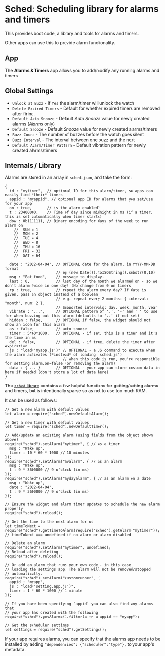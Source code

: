 Sched: Scheduling library for alarms and timers
====================================

This provides boot code, a library and tools for alarms and timers.

Other apps can use this to provide alarm functionality.

App
---

The **Alarms & Timers** app allows you to add/modify any running alarms and timers.

Global Settings
---------------

- `Unlock at Buzz` - If `Yes` the alarm/timer will unlock the watch
- `Delete Expired Timers` - Default for whether expired timers are removed after firing.
- `Default Auto Snooze` - Default _Auto Snooze_ value for newly created alarms (_Alarms_ only)
- `Default Snooze` - Default _Snooze_ value for newly created alarms/timers
- `Buzz Count` - The number of buzzes before the watch goes silent
- `Buzz Interval` - The interval between one buzz and the next
- `Default Alarm/Timer Pattern` - Default vibration pattern for newly created alarms/timers

Internals / Library
-------------------

Alarms are stored in an array in `sched.json`, and take the form:

```
{
  id : "mytimer",  // optional ID for this alarm/timer, so apps can easily find *their* timers
  appid : "myappid", // optional app ID for alarms that you set/use for your app
  on : true,       // is the alarm enabled?
  t : 23400000,    // Time of day since midnight in ms (if a timer, this is set automatically when timer starts)
  dow : 0b1111111, // Binary encoding for days of the week to run alarm on
    //  SUN = 1
    //  MON = 2
    //  TUE = 4
    //  WED = 8
    //  THU = 16
    //  FRI = 32
    //  SAT = 64

  date : "2022-04-04", // OPTIONAL date for the alarm, in YYYY-MM-DD format
                       // eg (new Date()).toISOString().substr(0,10)
  msg : "Eat food",    // message to display.
  last : 0,            // last day of the month we alarmed on - so we don't alarm twice in one day! (No change from 0 on timers)
  rp : true,           // repeat the alarm every day? If date is given, pass an object instead of a boolean,
                       // e.g. repeat every 2 months: { interval: "month", num: 2 }.
                       // Supported intervals: day, week, month, year
  vibrate : "...",     // OPTIONAL pattern of '.', '-' and ' ' to use for when buzzing out this alarm (defaults to '..' if not set)
  hidden : false,      // OPTIONAL if false, the widget should not show an icon for this alarm
  as : false,          // auto snooze
  timer : 5*60*1000,   // OPTIONAL - if set, this is a timer and it's the time in ms
  del : false,         // OPTIONAL - if true, delete the timer after expiration
  js : "load('myapp.js')" // OPTIONAL - a JS command to execute when the alarm activates (*instead* of loading 'sched.js')
                          // when this code is run, you're responsible for setting alarm.on=false (or removing the alarm)
  data : { ... }       // OPTIONAL - your app can store custom data in here if needed (don't store a lot of data here)
}
```

The [`sched` library](https://github.com/espruino/BangleApps/blob/master/apps/sched/lib.js) contains
a few helpful functions for getting/setting alarms and timers, but is intentionally sparse so as not to
use too much RAM.

It can be used as follows:

```
// Get a new alarm with default values
let alarm = require("sched").newDefaultAlarm();

// Get a new timer with default values
let timer = require("sched").newDefaultTimer();

// Add/update an existing alarm (using fields from the object shown above)
require("sched").setAlarm("mytimer", { // as a timer
  msg : "Wake up",
  timer : 10 * 60 * 1000 // 10 minutes
});
require("sched").setAlarm("myalarm", { // as an alarm
  msg : "Wake up",
  t : 9 * 3600000 // 9 o'clock (in ms)
});
require("sched").setAlarm("mydayalarm", { // as an alarm on a date
  msg : "Wake up",
  date : "2022-04-04",
  t : 9 * 3600000 // 9 o'clock (in ms)
});

// Ensure the widget and alarm timer updates to schedule the new alarm properly
require("sched").reload();

// Get the time to the next alarm for us
let timeToNext = require("sched").getTimeToAlarm(require("sched").getAlarm("mytimer"));
// timeToNext === undefined if no alarm or alarm disabled

// Delete an alarm
require("sched").setAlarm("mytimer", undefined);
// Reload after deleting
require("sched").reload();

// Or add an alarm that runs your own code - in this case
// loading the settings app. The alarm will not be removed/stopped
// automatically.
require("sched").setAlarm("customrunner", {
  appid : "myapp",
  js : "load('setting.app.js')",
  timer : 1 * 60 * 1000 // 1 minute
});

// If you have been specifying `appid` you can also find any alarms that
// your app has created with the following:
require("sched").getAlarms().filter(a => a.appid == "myapp");

// Get the scheduler settings
let settings = require("sched").getSettings();
```

If your app requires alarms, you can specify that the alarms app needs to
be installed by adding `"dependencies": {"scheduler":"type"},` to your app's
metadata.
